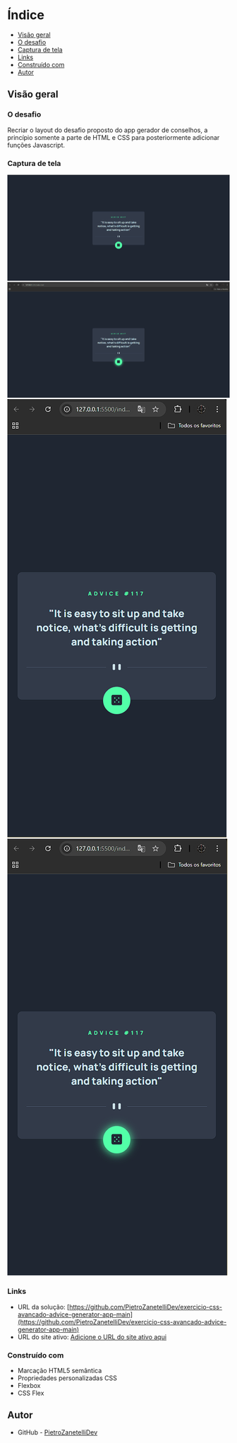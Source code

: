 # Índice

- [Visão geral](#visão-geral)
- [O desafio](#o-desafio)
- [Captura de tela](#captura-de-tela)
- [Links](#links)
- [Construído com](#construído-com)
- [Autor](#autor)


## Visão geral

### O desafio

Recriar o layout do desafio proposto do app gerador de conselhos, a princípio somente a parte de HTML e CSS para posteriormente adicionar funções Javascript.

### Captura de tela

![](./src/design/screenshot-advice-generator-app-desktop.png)
![](./src/design/advice-generator-desktop-active-state.png)
![](./src/design/screenshot-advice-generator-app-mobile.png)
![](./src/design/advice-generator-mobile-active-state.png)

### Links

- URL da solução: [https://github.com/PietroZanetelliDev/exercicio-css-avancado-advice-generator-app-main](https://github.com/PietroZanetelliDev/exercicio-css-avancado-advice-generator-app-main)
- URL do site ativo: [Adicione o URL do site ativo aqui](https://your-live-site-url.com)

### Construído com

- Marcação HTML5 semântica
- Propriedades personalizadas CSS
- Flexbox
- CSS Flex

## Autor
- GitHub - [PietroZanetelliDev](https://github.com/PietroZanetelliDev)
